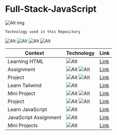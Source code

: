 # Full-Stack-JavaScript

![Alt img](https://img.shields.io/badge/Getting-Started-yellow)

`Technology used in this Repository`

![Alt](https://img.shields.io/badge/-HTML-orange) ![Alt](https://img.shields.io/badge/-CSS-green) ![Alt](https://img.shields.io/badge/-TailwindCss-blue)
![Alt](https://img.shields.io/badge/-JavaScript-brightgreen)

| Context               | Technology                                                                                               | Link                                              |
| --------------------- | -------------------------------------------------------------------------------------------------------- | ------------------------------------------------- |
| Learning HTML         | ![Alt](https://img.shields.io/badge/-HTML-orange)                                                        | [Link](./Learn%20Html)                            |
| Assignment            | ![Alt](https://img.shields.io/badge/-HTML-orange) ![Alt](https://img.shields.io/badge/-CSS-green)        | [Link](./Assignments)                             |
| Project               | ![Alt](https://img.shields.io/badge/-HTML-orange) ![Alt](https://img.shields.io/badge/-CSS-green)        | [Link](./HTML%20CSS%20Projects)                   |
| Learn Tailwind        | ![Alt](https://img.shields.io/badge/-TailwindCss-blue)                                                   | [Link](./Learn%20Tailwind/Readme.md)              |
| Mini Project          | ![Alt](https://img.shields.io/badge/-HTML-orange) ![Alt](https://img.shields.io/badge/-TailwindCss-blue) | [Link](./TailwindCss%20Mini%20Projects/Readme.md) |
| Project               | ![Alt](https://img.shields.io/badge/-HTML-orange) ![Alt](https://img.shields.io/badge/-TailwindCss-blue) | [Link](./HTML%20TailwindCss%20Project/Readme.md)  |
| Learn JavaScript      | ![Alt](https://img.shields.io/badge/-JavaScript-brightgreen)                                             | [Link](./Learn%20JavaScript)                      |
| JavaScript Assignment | ![Alt](https://img.shields.io/badge/-JavaScript-brightgreen)                                             | [Link](./JavaScript%20Assignments)                |
| Mini Projects         | ![Alt](https://img.shields.io/badge/-JavaScript-brightgreen)                                             | [Link](./JavaScript%20Mini%20Projects)            |
